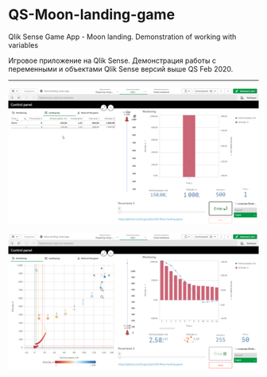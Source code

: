 # QS-Moon-landing-game
Qlik Sense Game App - Moon landing. Demonstration of working with variables

Игровое приложение на Qlik Sense. Демонстрация работы с переменными и объектами Qlik Sense версий выше QS Feb 2020.
***

![Пример](https://github.com/EugenyIlyin/QS-Moon-landing-game/blob/main/ML0.png)

![Пример](https://github.com/EugenyIlyin/QS-Moon-landing-game/blob/main/ML1.png)
